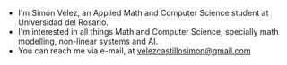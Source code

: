 - I'm Simón Vélez, an Applied Math and Computer Science student at Universidad del Rosario.
- I'm interested in all things Math and Computer Science, specially math modelling, non-linear systems and AI.
- You can reach me via e-mail, at velezcastillosimon@gmail.com
